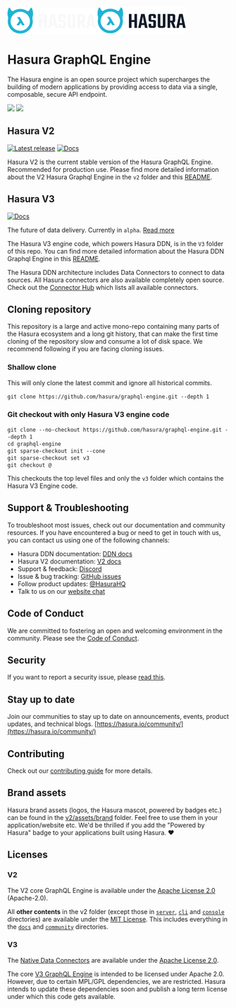 ![Hasura logo](./assets/hasura_logo_primary_darkbg.png#gh-dark-mode-only)
![Hasura logo](./assets/hasura_logo_primary_lightbg.png#gh-light-mode-only)

# Hasura GraphQL Engine

The Hasura engine is an open source project which supercharges the building of modern applications by providing access 
to data via a single, composable, secure API endpoint. 

<a href="https://hasura.io/"><img src="https://img.shields.io/badge/🏠_Visit-Hasura_Homepage-blue.svg?style=flat"></a>
<a href="https://hasura.io/community/"><img src="https://img.shields.io/badge/😊_Join-Community-blue.svg?style=flat"></a>

## Hasura V2

[![Latest release](https://img.shields.io/github/v/release/hasura/graphql-engine)](https://github.com/hasura/graphql-engine/releases/latest)
[![Docs](https://img.shields.io/badge/docs-v2.x-yellow.svg?style=flat)](https://hasura.io/docs)

Hasura V2 is the current stable version of the Hasura GraphQL Engine. Recommended for production use. Please find more 
detailed information about the V2 Hasura Graphql Engine in the `v2` folder and this [README](V2-README.md).

## Hasura V3

[//]: # (TODO update version badge)
[//]: # ([![Latest release]&#40;https://img.shields.io/github/v/release/hasura/graphql-engine&#41;]&#40;https://github.com/hasura/graphql-engine/releases/latest&#41;)
[![Docs](https://img.shields.io/badge/docs-v3.x.alpha-yellow.svg?style=flat)](https://hasura.io/docs/3.0/)

The future of data delivery. Currently in `alpha`. [Read more](https://hasura.io/ddn)

The Hasura V3 engine code, which powers Hasura DDN, is in the `V3` folder of this repo. You can find more detailed 
information about the Hasura DDN Graphql Engine in this [README](/v3/README.md).

The Hasura DDN architecture includes Data Connectors to connect to data sources. All Hasura connectors are also 
available completely open source. Check out the [Connector Hub](https://hasura.io/connectors/) which lists all 
available connectors.

## Cloning repository

This repository is a large and active mono-repo containing many parts of the Hasura ecosystem and a long git 
history, that can make the first time cloning of the repository slow and consume a lot of disk space. We recommend 
following if you are facing cloning issues.

### Shallow clone

This will only clone the latest commit and ignore all historical commits. 

```
git clone https://github.com/hasura/graphql-engine.git --depth 1
```

### Git checkout with only Hasura V3 engine code
```
git clone --no-checkout https://github.com/hasura/graphql-engine.git --depth 1
cd graphql-engine
git sparse-checkout init --cone
git sparse-checkout set v3
git checkout @
```
This checkouts the top level files and only the `v3` folder which contains the Hasura V3 Engine code.

## Support & Troubleshooting

To troubleshoot most issues, check out our documentation and community resources. If you have encountered a bug or need
to get in touch with us, you can contact us using one of the following channels:

* Hasura DDN documentation: [DDN docs](https://hasura.io/docs/3.0/)
* Hasura V2 documentation: [V2 docs](https://hasura.io/docs/)
* Support & feedback: [Discord](https://discord.gg/hasura)
* Issue & bug tracking: [GitHub issues](https://github.com/hasura/graphql-engine/issues)
* Follow product updates: [@HasuraHQ](https://twitter.com/hasurahq)
* Talk to us on our [website chat](https://hasura.io)

## Code of Conduct

We are committed to fostering an open and welcoming environment in the community. Please see the 
[Code of Conduct](code-of-conduct.md).

## Security

If you want to report a security issue, please [read this](SECURITY.md).

## Stay up to date

Join our communities to stay up to date on announcements, events, product updates, and technical blogs.
[https://hasura.io/community/](https://hasura.io/community/)

## Contributing

Check out our [contributing guide](CONTRIBUTING.md) for more details.

## Brand assets

Hasura brand assets (logos, the Hasura mascot, powered by badges etc.) can be found in the 
[v2/assets/brand](assets/brand) folder. Feel free to use them in your application/website etc. We'd be thrilled if you 
add the "Powered by Hasura" badge to your applications built using Hasura. ❤️

## Licenses

### V2

The V2 core GraphQL Engine is available under the [Apache License 2.0](https://www.apache.org/licenses/LICENSE-2.0) (Apache-2.0).

All **other contents** in the v2 folder (except those in [`server`](v2/server), [`cli`](v2/cli) and 
[`console`](v2/console) directories) are available under the [MIT License](LICENSE-community).
This includes everything in the [`docs`](v2/docs) and [`community`](v2/community)
directories.

### V3
The [Native Data Connectors](https://github.com/hasura/ndc-hub) are available under 
the [Apache License 2.0](https://www.apache.org/licenses/LICENSE-2.0).

The core [V3 GraphQL Engine](v3/) is intended to be licensed under Apache 2.0. However, due to certain MPL/GPL dependencies, we are restricted. Hasura intends to update these dependencies soon and publish a long term license under which this code gets available.



